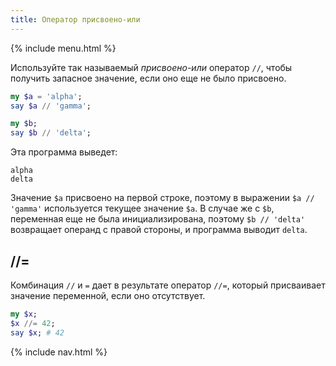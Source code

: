```yaml
---
title: Оператор присвоено-или
---
```


{% include menu.html %}

Используйте так называемый _присвоено-или_ оператор `//`, чтобы получить
запасное значение, если оно еще не было присвоено.

```raku
my $a = 'alpha';
say $a // 'gamma';

my $b;
say $b // 'delta';
```

Эта программа выведет:

```
alpha
delta
```

Значение `$a` присвоено на первой строке, поэтому в выражении `$a // 'gamma'`
используется текущее значение `$a`. В случае же с `$b`, переменная еще не была
инициализирована, поэтому `$b // 'delta'` возвращает операнд с правой стороны, и
программа выводит `delta`.

## //=

Комбинация `//` и `=` дает в результате оператор `//=`, который присваивает
значение переменной, если оно отсутствует.

```raku
my $x;
$x //= 42;
say $x; # 42
```

{% include nav.html %}
